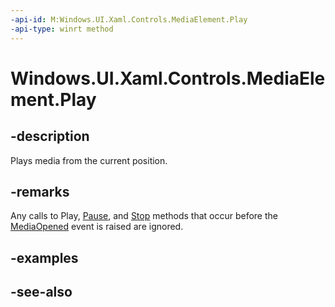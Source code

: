 ```yaml
---
-api-id: M:Windows.UI.Xaml.Controls.MediaElement.Play
-api-type: winrt method
---
```


<!-- Method syntax
public void Play()
-->

# Windows.UI.Xaml.Controls.MediaElement.Play

## -description
Plays media from the current position.


## -remarks
Any calls to Play, [Pause](mediaelement_pause_1953642114.md), and [Stop](mediaelement_stop_1201535524.md) methods that occur before the [MediaOpened](mediaelement_mediaopened.md) event is raised are ignored.

## -examples

## -see-also
